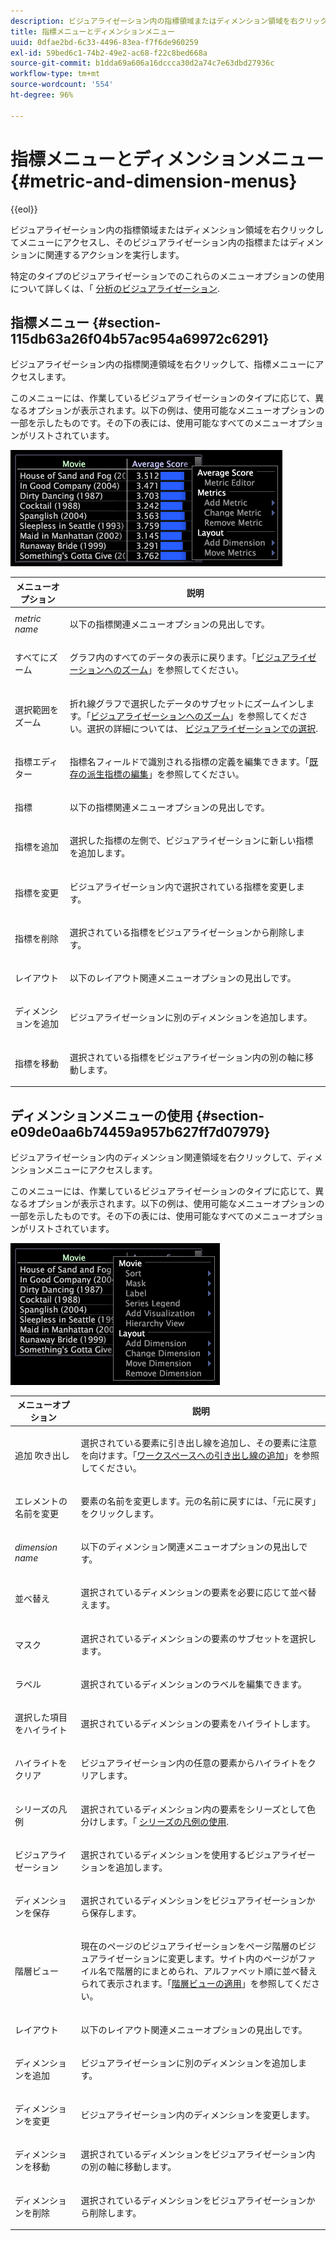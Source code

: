 ```yaml
---
description: ビジュアライゼーション内の指標領域またはディメンション領域を右クリックしてメニューにアクセスし、そのビジュアライゼーション内の指標またはディメンションに関連するアクションを実行します。
title: 指標メニューとディメンションメニュー
uuid: 0dfae2bd-6c33-4496-83ea-f7f6de960259
exl-id: 59bed6c1-74b2-49e2-ac68-f22c8bed668a
source-git-commit: b1dda69a606a16dccca30d2a74c7e63dbd27936c
workflow-type: tm+mt
source-wordcount: '554'
ht-degree: 96%

---
```


# 指標メニューとディメンションメニュー{#metric-and-dimension-menus}

{{eol}}

ビジュアライゼーション内の指標領域またはディメンション領域を右クリックしてメニューにアクセスし、そのビジュアライゼーション内の指標またはディメンションに関連するアクションを実行します。

特定のタイプのビジュアライゼーションでのこれらのメニューオプションの使用について詳しくは、「 [分析のビジュアライゼーション](../../../home/c-get-started/c-analysis-vis/c-analysis-vis.md).

## 指標メニュー {#section-115db63a26f04b57ac954a69972c6291}

ビジュアライゼーション内の指標関連領域を右クリックして、指標メニューにアクセスします。

このメニューには、作業しているビジュアライゼーションのタイプに応じて、異なるオプションが表示されます。以下の例は、使用可能なメニューオプションの一部を示したものです。その下の表には、使用可能なすべてのメニューオプションがリストされています。

![](assets/mnu_Metric.png)

<table id="table_81EFAC2D754843DD98C2DDF81A35A2B4"> 
 <thead> 
  <tr> 
   <th colname="col1" class="entry"> メニューオプション </th> 
   <th colname="col2" class="entry"> 説明 </th> 
  </tr> 
 </thead>
 <tbody> 
  <tr> 
   <td colname="col1"> <i>metric name</i> </td> 
   <td colname="col2"> <p>以下の指標関連メニューオプションの見出しです。 </p> </td> 
  </tr> 
  <tr> 
   <td colname="col1"> <p>すべてにズーム </p> </td> 
   <td colname="col2"> <p>グラフ内のすべてのデータの表示に戻ります。「<a href="../../../home/c-get-started/c-vis/c-zoom-vis.md#concept-7e33670bb5344f78a316f1a84cc20530">ビジュアライゼーションへのズーム</a>」を参照してください。 </p> </td> 
  </tr> 
  <tr> 
   <td colname="col1"> <p>選択範囲をズーム </p> </td> 
   <td colname="col2"> <p>折れ線グラフで選択したデータのサブセットにズームインします。「<a href="../../../home/c-get-started/c-vis/c-zoom-vis.md#concept-7e33670bb5344f78a316f1a84cc20530">ビジュアライゼーションへのズーム</a>」を参照してください。選択の詳細については、 <a href="../../../home/c-get-started/c-vis/c-sel-vis/c-sel-vis.md#concept-012870ec22c7476e9afbf3b8b2515746"> ビジュアライゼーションでの選択</a>. </p> </td> 
  </tr> 
  <tr> 
   <td colname="col1"> <p>指標エディター </p> </td> 
   <td colname="col2"> <p>指標名フィールドで識別される指標の定義を編集できます。「<a href="../../../home/c-get-started/c-admin-intrf/c-prof-mgr/c-drvd-mtrcs.md#section-db6d924cf4e14bcc8d57cfe1059fc797">既存の派生指標の編集</a>」を参照してください。 </p> </td> 
  </tr> 
  <tr> 
   <td colname="col1"> <p>指標 </p> </td> 
   <td colname="col2"> <p>以下の指標関連メニューオプションの見出しです。 </p> </td> 
  </tr> 
  <tr> 
   <td colname="col1"> <p>指標を追加 </p> </td> 
   <td colname="col2"> <p>選択した指標の左側で、ビジュアライゼーションに新しい指標を追加します。 </p> </td> 
  </tr> 
  <tr> 
   <td colname="col1"> <p>指標を変更 </p> </td> 
   <td colname="col2"> <p>ビジュアライゼーション内で選択されている指標を変更します。 </p> </td> 
  </tr> 
  <tr> 
   <td colname="col1"> <p>指標を削除 </p> </td> 
   <td colname="col2"> <p>選択されている指標をビジュアライゼーションから削除します。 </p> </td> 
  </tr> 
  <tr> 
   <td colname="col1"> <p>レイアウト </p> </td> 
   <td colname="col2"> <p>以下のレイアウト関連メニューオプションの見出しです。 </p> </td> 
  </tr> 
  <tr> 
   <td colname="col1"> <p>ディメンションを追加 </p> </td> 
   <td colname="col2"> <p>ビジュアライゼーションに別のディメンションを追加します。 </p> </td> 
  </tr> 
  <tr> 
   <td colname="col1"> <p>指標を移動 </p> </td> 
   <td colname="col2"> <p>選択されている指標をビジュアライゼーション内の別の軸に移動します。 </p> </td> 
  </tr> 
 </tbody> 
</table>

## ディメンションメニューの使用 {#section-e09de0aa6b74459a957b627ff7d07979}

ビジュアライゼーション内のディメンション関連領域を右クリックして、ディメンションメニューにアクセスします。

このメニューには、作業しているビジュアライゼーションのタイプに応じて、異なるオプションが表示されます。以下の例は、使用可能なメニューオプションの一部を示したものです。その下の表には、使用可能なすべてのメニューオプションがリストされています。

![](assets/mnu_Dimension.png)

<table id="table_D8BB675B710B48A783B1C9EB206033E9"> 
 <thead> 
  <tr> 
   <th colname="col1" class="entry"> メニューオプション </th> 
   <th colname="col2" class="entry"> 説明 </th> 
  </tr> 
 </thead>
 <tbody> 
  <tr> 
   <td colname="col1"> <p>追加 吹き出し </p> </td> 
   <td colname="col2"> <p>選択されている要素に引き出し線を追加し、その要素に注意を向けます。「<a href="../../../home/c-get-started/c-vis/c-call-wkspc.md#concept-212b09e763044d938987b4a9c658adc0">ワークスペースへの引き出し線の追加</a>」を参照してください。 </p> </td> 
  </tr> 
  <tr> 
   <td colname="col1"> <p>エレメントの名前を変更 </p> </td> 
   <td colname="col2"> <p>要素の名前を変更します。元の名前に戻すには、「<span class="uicontrol">元に戻す</span>」をクリックします。 </p> </td> 
  </tr> 
  <tr> 
   <td colname="col1"> <p><i>dimension name</i> </p> </td> 
   <td colname="col2"> <p>以下のディメンション関連メニューオプションの見出しです。 </p> </td> 
  </tr> 
  <tr> 
   <td colname="col1"> <p>並べ替え </p> </td> 
   <td colname="col2"> <p>選択されているディメンションの要素を必要に応じて並べ替えます。 </p> </td> 
  </tr> 
  <tr> 
   <td colname="col1"> <p>マスク </p> </td> 
   <td colname="col2"> <p>選択されているディメンションの要素のサブセットを選択します。 </p> </td> 
  </tr> 
  <tr> 
   <td colname="col1"> <p>ラベル </p> </td> 
   <td colname="col2"> <p>選択されているディメンションのラベルを編集できます。 </p> </td> 
  </tr> 
  <tr> 
   <td colname="col1"> <p>選択した項目をハイライト </p> </td> 
   <td colname="col2"> <p>選択されているディメンションの要素をハイライトします。 </p> </td> 
  </tr> 
  <tr> 
   <td colname="col1"> <p>ハイライトをクリア </p> </td> 
   <td colname="col2"> <p>ビジュアライゼーション内の任意の要素からハイライトをクリアします。 </p> </td> 
  </tr> 
  <tr> 
   <td colname="col1"> <p>シリーズの凡例 </p> </td> 
   <td colname="col2"> <p>選択されているディメンション内の要素をシリーズとして色分けします。「 <a href="../../../home/c-get-started/c-analysis-vis/c-tables/c-srs-leg.md#concept-c48042a705524bc4b63cd6f24874cc12"> シリーズの凡例の使用</a>. </p> </td> 
  </tr> 
  <tr> 
   <td colname="col1"> <p>ビジュアライゼーション </p> </td> 
   <td colname="col2"> <p>選択されているディメンションを使用するビジュアライゼーションを追加します。 </p> </td> 
  </tr> 
  <tr> 
   <td colname="col1"> <p>ディメンションを保存 </p> </td> 
   <td colname="col2"> <p>選択されているディメンションをビジュアライゼーションから保存します。 </p> </td> 
  </tr> 
  <tr> 
   <td colname="col1"> <p>階層ビュー </p> </td> 
   <td colname="col2"> <p>現在のページのビジュアライゼーションをページ階層のビジュアライゼーションに変更します。サイト内のページがファイル名で階層的にまとめられ、アルファベット順に並べ替えられて表示されます。「<a href="../../../home/c-get-started/c-analysis-vis/c-tables/c-hier-vews.md#concept-b461183424a841eb94f8143a0eaf9bff">階層ビューの適用</a>」を参照してください。 </p> </td> 
  </tr> 
  <tr> 
   <td colname="col1"> <p>レイアウト </p> </td> 
   <td colname="col2"> <p>以下のレイアウト関連メニューオプションの見出しです。 </p> </td> 
  </tr> 
  <tr> 
   <td colname="col1"> <p>ディメンションを追加 </p> </td> 
   <td colname="col2"> <p>ビジュアライゼーションに別のディメンションを追加します。 </p> </td> 
  </tr> 
  <tr> 
   <td colname="col1"> <p>ディメンションを変更 </p> </td> 
   <td colname="col2"> <p>ビジュアライゼーション内のディメンションを変更します。 </p> </td> 
  </tr> 
  <tr> 
   <td colname="col1"> <p>ディメンションを移動 </p> </td> 
   <td colname="col2"> <p>選択されているディメンションをビジュアライゼーション内の別の軸に移動します。 </p> </td> 
  </tr> 
  <tr> 
   <td colname="col1"> <p>ディメンションを削除 </p> </td> 
   <td colname="col2"> <p>選択されているディメンションをビジュアライゼーションから削除します。 </p> </td> 
  </tr> 
 </tbody> 
</table>
